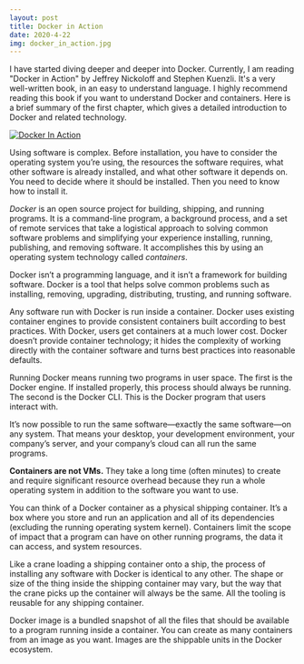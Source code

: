 ```yaml
---
layout: post
title: Docker in Action
date: 2020-4-22
img: docker_in_action.jpg
---
```


I have started diving deeper and deeper into Docker. Currently, I am reading "Docker in Action" by Jeffrey Nickoloff and Stephen Kuenzli. It's a very well-written book, in an easy to understand language. I highly recommend reading this book if you want to understand Docker and containers. Here is a brief summary of the first chapter, which gives a detailed introduction to Docker and related technology.

<div class="book">
  <a target="_blank" href="{{site.bookshelf}}/{{ page.img }}">
    <img src="{{site.bookshelf}}/{{ page.img }}" alt="Docker In Action">
  </a>
</div> 

Using software is complex. Before installation, you have to consider the operating system you’re using, the resources the software requires, what other software is already installed, and what other software it depends on. You need to decide where it should be installed. Then you need to know how to install it.

*Docker* is an open source project for building, shipping, and running programs. It is a command-line program, a background process, and a set of remote services that take a logistical approach to solving common software problems and simplifying your experience installing, running, publishing, and removing software. It accomplishes this by using an operating system technology called *containers*.

Docker isn’t a programming language, and it isn’t a framework for building software. Docker is a tool that helps solve common problems such as installing, removing, upgrading, distributing, trusting, and running software.

Any software run with Docker is run inside a container. Docker uses existing container engines to provide consistent containers built according to best practices. With Docker, users get containers at a much lower cost. Docker doesn’t provide container technology; it hides the complexity of working directly with the container software and turns best practices into reasonable defaults.

Running Docker means running two programs in user space. The first is the Docker engine. If installed properly, this process should always be running. The second is the Docker CLI. This is the Docker program that users interact with.

It’s now possible to run the same software—exactly the same software—on any system. That means your desktop, your development environment, your company’s server, and your company’s cloud can all run the same programs. 

**Containers are not VMs.** They take a long time (often minutes) to create and require significant resource overhead because they run a whole operating system in addition to the software you want to use. 

You can think of a Docker container as a physical shipping container. It’s a box where you store and run an application and all of its dependencies (excluding the running operating system kernel). Containers limit the scope of impact that a program can have on other running programs, the data it can access, and system resources.

Like a crane loading a shipping container onto a ship, the process of installing any software with Docker is identical to any other. The shape or size of the thing inside the shipping container may vary, but the way that the crane picks up the container will always be the same. All the tooling is reusable for any shipping container.

Docker image is a bundled snapshot of all the files that should be available to a program running inside a container. You can create as many containers from an image as you want. Images are the shippable units in the Docker ecosystem.